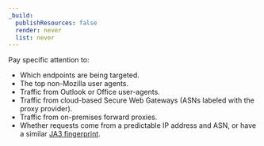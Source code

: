 ```yaml
---
_build:
  publishResources: false
  render: never
  list: never
---
```


Pay specific attention to:

- Which endpoints are being targeted.
- The top non-Mozilla user agents.
- Traffic from Outlook or Office user-agents.
- Traffic from cloud-based Secure Web Gateways (ASNs labeled with the proxy provider).
- Traffic from on-premises forward proxies.
- Whether requests come from a predictable IP address and ASN, or have a similar [JA3 fingerprint](/bots/concepts/ja3-fingerprint/).